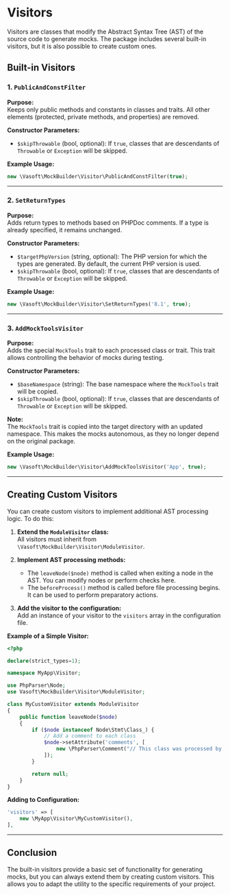 # Visitors

Visitors are classes that modify the Abstract Syntax Tree (AST) of the source code to generate mocks. The package
includes several built-in visitors, but it is also possible to create custom ones.

## Built-in Visitors

### 1. `PublicAndConstFilter`

**Purpose:**  
Keeps only public methods and constants in classes and traits. All other elements (protected, private methods, and
properties) are removed.

**Constructor Parameters:**

- `$skipThrowable` (bool, optional): If `true`, classes that are descendants of `Throwable` or `Exception` will be
  skipped.

**Example Usage:**

```php
new \Vasoft\MockBuilder\Visitor\PublicAndConstFilter(true);
```

---

### 2. `SetReturnTypes`

**Purpose:**  
Adds return types to methods based on PHPDoc comments. If a type is already specified, it remains unchanged.

**Constructor Parameters:**

- `$targetPhpVersion` (string, optional): The PHP version for which the types are generated. By default, the current PHP
  version is used.
- `$skipThrowable` (bool, optional): If `true`, classes that are descendants of `Throwable` or `Exception` will be
  skipped.

**Example Usage:**

```php
new \Vasoft\MockBuilder\Visitor\SetReturnTypes('8.1', true);
```

---

### 3. `AddMockToolsVisitor`

**Purpose:**  
Adds the special `MockTools` trait to each processed class or trait. This trait allows controlling the behavior of mocks
during testing.

**Constructor Parameters:**

- `$baseNamespace` (string): The base namespace where the `MockTools` trait will be copied.
- `$skipThrowable` (bool, optional): If `true`, classes that are descendants of `Throwable` or `Exception` will be
  skipped.

**Note:**  
The `MockTools` trait is copied into the target directory with an updated namespace. This makes the mocks autonomous, as
they no longer depend on the original package.

**Example Usage:**

```php
new \Vasoft\MockBuilder\Visitor\AddMockToolsVisitor('App', true);
```

---

## Creating Custom Visitors

You can create custom visitors to implement additional AST processing logic. To do this:

1. **Extend the `ModuleVisitor` class:**  
   All visitors must inherit from `\Vasoft\MockBuilder\Visitor\ModuleVisitor`.

2. **Implement AST processing methods:**
    - The `leaveNode($node)` method is called when exiting a node in the AST. You can modify nodes or perform checks
      here.
    - The `beforeProcess()` method is called before file processing begins. It can be used to perform preparatory
      actions.

3. **Add the visitor to the configuration:**  
   Add an instance of your visitor to the `visitors` array in the configuration file.

**Example of a Simple Visitor:**

```php
<?php

declare(strict_types=1);

namespace MyApp\Visitor;

use PhpParser\Node;
use Vasoft\MockBuilder\Visitor\ModuleVisitor;

class MyCustomVisitor extends ModuleVisitor
{
    public function leaveNode($node)
    {
        if ($node instanceof Node\Stmt\Class_) {
            // Add a comment to each class
            $node->setAttribute('comments', [
                new \PhpParser\Comment("// This class was processed by MyCustomVisitor"),
            ]);
        }

        return null;
    }
}
```

**Adding to Configuration:**

```php
'visitors' => [
    new \MyApp\Visitor\MyCustomVisitor(),
],
```

---

## Conclusion

The built-in visitors provide a basic set of functionality for generating mocks, but you can always extend them by
creating custom visitors. This allows you to adapt the utility to the specific requirements of your project.